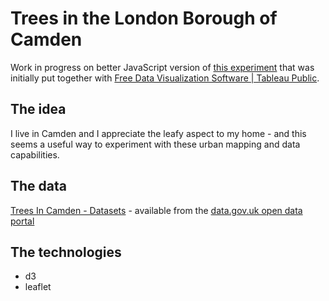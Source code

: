 # Trees in the London Borough of Camden
Work in progress on better JavaScript version of [this experiment](https://public.tableau.com/profile/adam.davis7675#!/vizhome/TreesinCamden/Treecover) that was initially put together with [Free Data Visualization Software | Tableau Public](https://public.tableau.com).

## The idea
I live in Camden and I appreciate the leafy aspect to my home - and this seems a useful way to experiment with these urban mapping and data capabilities.

## The data
[Trees In Camden - Datasets](https://data.gov.uk/dataset/trees-in-camden) - available from the [data.gov.uk open data portal](https://data.gov.uk)

## The technologies
- d3
- leaflet
